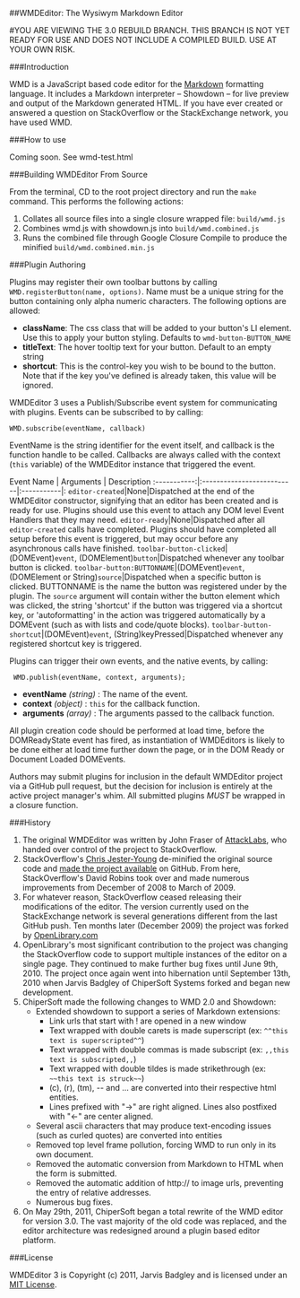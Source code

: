 ##WMDEditor: The Wysiwym Markdown Editor

#YOU ARE VIEWING THE 3.0 REBUILD BRANCH. THIS BRANCH IS NOT YET READY FOR USE AND DOES NOT INCLUDE A COMPILED BUILD.  USE AT YOUR OWN RISK.

###Introduction

WMD is a JavaScript based code editor for the [Markdown](http://daringfireball.net/projects/markdown/) formatting language.  It includes a Markdown interpreter – Showdown – for live preview and output of the Markdown generated HTML.  If you have ever created or answered a question on StackOverflow or the StackExchange network, you have used WMD.

###How to use

Coming soon. See wmd-test.html

###Building WMDEditor From Source

From the terminal, CD to the root project directory and run the `make` command.  This performs the following actions:

1. Collates all source files into a single closure wrapped file: `build/wmd.js`
2. Combines wmd.js with showdown.js into `build/wmd.combined.js`
3. Runs the combined file through Google Closure Compile to produce the minified `build/wmd.combined.min.js`

###Plugin Authoring

Plugins may register their own toolbar buttons by calling `WMD.registerButton(name, options)`.  Name must be a unique string for the button containing only alpha numeric characters.  The following options are allowed:

- **className**: The css class that will be added to your button's LI element.  Use this to apply your button styling.  Defaults to `wmd-button-BUTTON_NAME`
- **titleText**: The hover tooltip text for your button. Default to an empty string
- **shortcut**: This is the control-key you wish to be bound to the button.  Note that if the key you've defined is already taken, this value will be ignored.

WMDEditor 3 uses a Publish/Subscribe event system for communicating with plugins.  Events can be subscribed to by calling:

    WMD.subscribe(eventName, callback)

EventName is the string identifier for the event itself, and callback is the function handle to be called.  Callbacks are always called with the context (`this` variable) of the WMDEditor instance that triggered the event.

Event Name | Arguments | Description
:-----------:|:--------------------------|:-----------|:
`editor-created`|None|Dispatched at the end of the WMDEditor constructor, signifying that an editor has been created and is ready for use.  Plugins should use this event to attach any DOM level Event Handlers that they may need.
`editor-ready`|None|Dispatched after all `editor-created` calls have completed. Plugins should have completed all setup before this event is triggered, but may occur before any asynchronous calls have finished.
`toolbar-button-clicked`|(DOMEvent)`event`, (DOMElement)`button`|Dispatched whenever any toolbar button is clicked.
`toolbar-button:BUTTONNAME`|(DOMEvent)`event`, (DOMElement or String)`source`|Dispatched when a specific button is clicked. BUTTONNAME is the name the button was registered under by the plugin.  The `source` argument will contain wither the button element which was clicked, the string 'shortcut' if the button was triggered via a shortcut key, or 'autoformatting' in the action was triggered automatically by a DOMEvent (such as with lists and code/quote blocks).
`toolbar-button-shortcut`|(DOMEvent)`event`, (String)keyPressed|Dispatched whenever any registered shortcut key is triggered.

Plugins can trigger their own events, and the native events, by calling:

     WMD.publish(eventName, context, arguments);

- **eventName** *(string)* : The name of the event.
- **context** *(object)* : `this` for the callback function.
- **arguments** *(array)* : The arguments passed to the callback function.

All plugin creation code should be performed at load time, before the DOMReadyState event has fired, as instantiation of WMDEditors is likely to be done either at load time further down the page, or in the DOM Ready or Document Loaded DOMEvents.

Authors may submit plugins for inclusion in the default WMDEditor project via a GitHub pull request, but the decision for inclusion is entirely at the active project manager's whim.  All submitted plugins *MUST* be wrapped in a closure function.

###History

1. The original WMDEditor was written by John Fraser of [AttackLabs](http://www.attacklabs.com/), who handed over control of the project to StackOverflow.
2. StackOverflow's [Chris Jester-Young](http://stackoverflow.com/users/13/chris-jester-young) de-minified the original source code and [made the project available](http://blog.stackoverflow.com/2008/12/reverse-engineering-the-wmd-editor/) on GitHub.  From here, StackOverflow's David Robins took over and made numerous improvements from December of 2008 to March of 2009.
3. For whatever reason, StackOverflow ceased releasing their modifications of the editor.  The version currently used on the StackExchange network is several generations different from the last GitHub push.  Ten months later (December 2009) the project was forked by [OpenLibrary.com](http://www.openlibrary.com)
4. OpenLibrary's most significant contribution to the project was changing the StackOverflow code to support multiple instances of the editor on a single page. They continued to make further bug fixes until June 9th, 2010.  The project once again went into hibernation until September 13th, 2010 when Jarvis Badgley of ChiperSoft Systems forked and began new development.
5. ChiperSoft made the following changes to WMD 2.0 and Showdown:
	* Extended showdown to support a series of Markdown extensions:
	  - Link urls that start with ! are opened in a new window
	  - Text wrapped with double carets is made superscript (ex: `^^this text is superscripted^^`)
	  - Text wrapped with double commas is made subscript (ex: `,,this text is subscripted,,`)
	  - Text wrapped with double tildes is made strikethrough (ex: `~~this text is struck~~`)
	  - (c), (r), (tm), -- and ... are converted into their respective html entities.
	  - Lines prefixed with "->" are right aligned.  Lines also postfixed with "<-" are center aligned.
	* Several ascii characters that may produce text-encoding issues (such as curled quotes) are converted into entities
	* Removed top level frame pollution, forcing WMD to run only in its own document.
	* Removed the automatic conversion from Markdown to HTML when the form is submitted.
	* Removed the automatic addition of http:// to image urls, preventing the entry of relative addresses.
	* Numerous bug fixes.
6. On May 29th, 2011, ChiperSoft began a total rewrite of the WMD editor for version 3.0.  The vast majority of the old code was replaced, and the editor architecture was redesigned around a plugin based editor platform.

###License

WMDEditor 3 is Copyright (c) 2011, Jarvis Badgley and is licensed under an [MIT License](http://github.com/chipersoft/wmd/raw/master/LICENSE).



